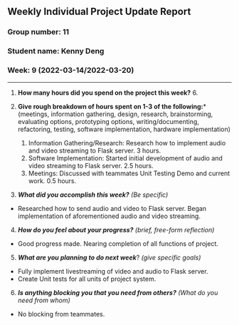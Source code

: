 ## Weekly Individual Project Update Report
### Group number: 11
### Student name: Kenny Deng
### Week: 9 (2022-03-14/2022-03-20)
___
1. **How many hours did you spend on the project this week?** 6.

2. **Give rough breakdown of hours spent on 1-3 of the following:***
   (meetings, information gathering, design, research, brainstorming, evaluating options, prototyping options, writing/documenting, refactoring, testing, software implementation, hardware implementation)
   1. Information Gathering/Research: Research how to implement audio and video streaming to Flask server. 3 hours.
   2. Software Implementation: Started initial development of audio and video streaming to Flask server. 2.5 hours.
   3. Meetings: Discussed with teammates Unit Testing Demo and current work. 0.5 hours.   
3. ***What did you accomplish this week?*** _(Be specific)_
  - Researched how to send audio and video to Flask server. Began implementation of aforementioned audio and video streaming.
4. ***How do you feel about your progress?*** _(brief, free-form reflection)_
  - Good progress made. Nearing completion of all functions of project.
5. ***What are you planning to do next week***? _(give specific goals)_
  - Fully implement livestreaming of video and audio to Flask server.
  - Create Unit tests for all units of project system.
6. ***Is anything blocking you that you need from others?*** _(What do you need from whom)_
  - No blocking from teammates.

